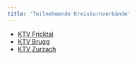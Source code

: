 ```yaml
---
title: 'Teilnehmende Kreisturnverbände'
---
```


* [KTV Fricktal](https://ktv-fricktal.ch/)
* [KTV Brugg](https://www.ktvb.ch/)
* [KTV Zurzach](https://www.ktv-zurzach.ch/)
